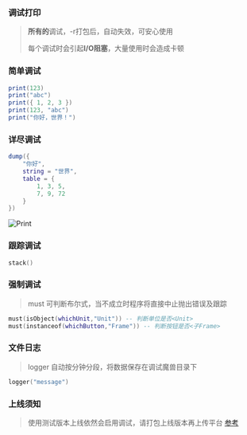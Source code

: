 ### 调试打印

> **所有的**调试，-r打包后，自动失效，可安心使用
>
> 每个调试时会引起**I/O阻塞**，大量使用时会造成卡顿

### 简单调试

```lua
print(123)
print("abc")
print({ 1, 2, 3 })
print(123, "abc")
print("你好，世界！")
```

### 详尽调试

```lua
dump({
    "你好",
    string = "世界",
    table = {
        1, 3, 5,
        7, 9, 72
    }
})
```

![Print](https://gitlab.com/h-document/singluar/-/raw/main/images/print.png)

### 跟踪调试

```lua
stack()
```

### 强制调试

> must 可判断布尔式，当不成立时程序将直接中止抛出错误及跟踪

```lua
must(isObject(whichUnit,"Unit")) -- 判断单位是否<Unit>
must(instanceof(whichButton,"Frame")) -- 判断按钮是否<子Frame>
```

### 文件日志

> logger 自动按分钟分段，将数据保存在调试魔兽目录下

```lua
logger("message")
```

### 上线须知

> 使用测试版本上线依然会启用调试，请打包上线版本再上传平台 [参考](https://singluar-fans.hunzsig.org/?p=other&n=pt)
